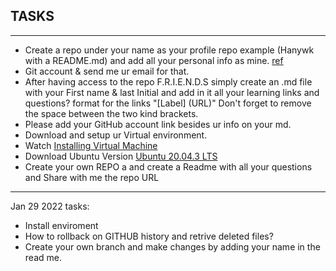 ## TASKS
---
- Create a repo under your name as your profile repo example (Hanywk with a README.md) and add all your personal info as mine. [ref](https://github.com/therayy)
- Git account & send me ur email for that.
- After having access to the repo F.R.I.E.N.D.S simply create an .md file with your First name & last Initial and add in it all your learning links and questions? 
format for the links "[Label] (URL)" Don't forget to remove the space between the two kind brackets.
- Please add your GitHub account link besides ur info on your md.
- Download and setup ur Virtual environment.
- Watch [Installing Virtual Machine](https://www.youtube.com/watch?v=x5MhydijWmc)
- Download Ubuntu Version [Ubuntu 20.04.3 LTS](https://ubuntu.com/download/desktop)
- Create your own REPO a and create a Readme with all your questions and Share with me the repo URL
---
Jan 29 2022 tasks:
- Install enviroment
- How to rollback on GITHUB history and retrive deleted files?
- Create your own branch and make changes by adding your name in the read me.
